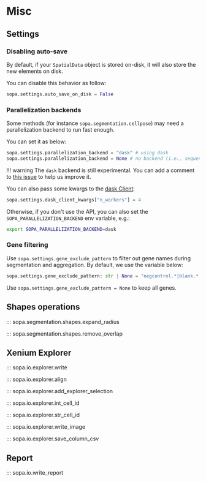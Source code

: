 # Misc

## Settings

### Disabling auto-save

By default, if your `SpatialData` object is stored on-disk, it will also store the new elements on disk.

You can disable this behavior as follow:

```python
sopa.settings.auto_save_on_disk = False
```

### Parallelization backends

Some methods (for instance `sopa.segmentation.cellpose`) may need a parallelization backend to run fast enough.

You can set it as below:

```python
sopa.settings.parallelization_backend = "dask" # using dask
sopa.settings.parallelization_backend = None # no backend (i.e., sequential)
```

!!! warning
    The `dask` backend is still experimental. You can add a comment to [this issue](https://github.com/gustaveroussy/sopa/issues/145) to help us improve it.

You can also pass some kwargs to the [dask Client](https://distributed.dask.org/en/stable/api.html#client):
```python
sopa.settings.dask_client_kwargs["n_workers"] = 4
```

Otherwise, if you don't use the API, you can also set the `SOPA_PARALLELIZATION_BACKEND` env variable, e.g.:
```sh
export SOPA_PARALLELIZATION_BACKEND=dask
```

### Gene filtering

Use `sopa.settings.gene_exclude_pattern` to filter out gene names during segmentation and aggregation. By default, we use the variable below:
```python
sopa.settings.gene_exclude_pattern: str | None = "negcontrol.*|blank.*|antisense.*|unassigned.*|deprecated.*|intergenic.*"
```
Use `sopa.settings.gene_exclude_pattern = None` to keep all genes.

## Shapes operations

::: sopa.segmentation.shapes.expand_radius

::: sopa.segmentation.shapes.remove_overlap

## Xenium Explorer

::: sopa.io.explorer.write

::: sopa.io.explorer.align

::: sopa.io.explorer.add_explorer_selection

::: sopa.io.explorer.int_cell_id

::: sopa.io.explorer.str_cell_id

::: sopa.io.explorer.write_image

::: sopa.io.explorer.save_column_csv

## Report

::: sopa.io.write_report
